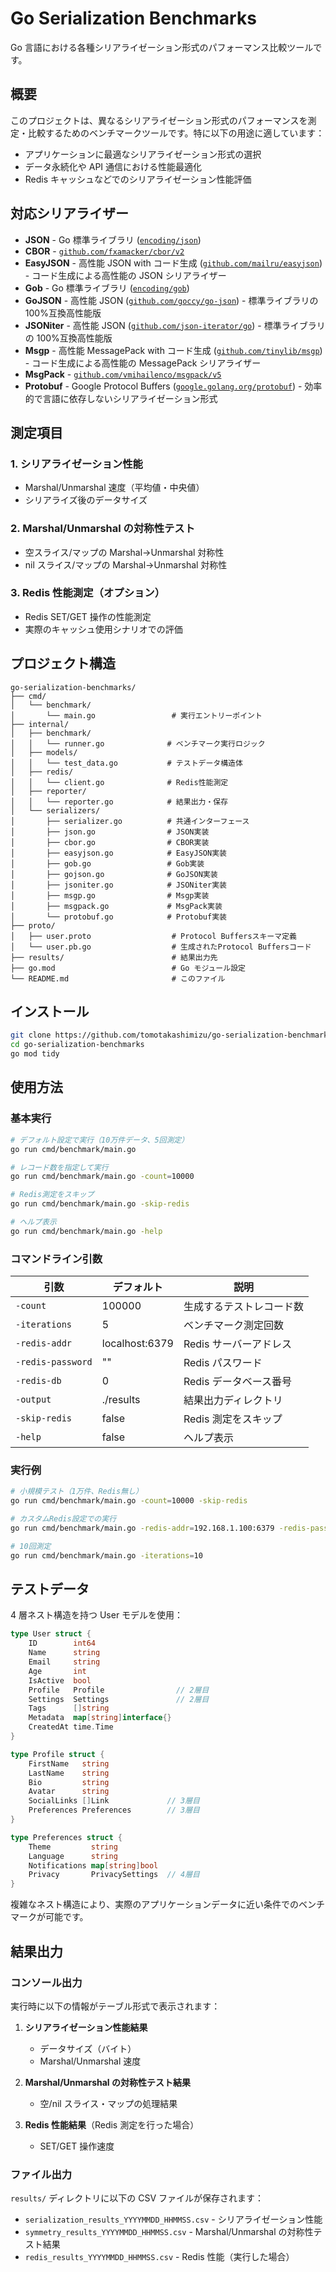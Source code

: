 # Go Serialization Benchmarks

Go 言語における各種シリアライゼーション形式のパフォーマンス比較ツールです。

## 概要

このプロジェクトは、異なるシリアライゼーション形式のパフォーマンスを測定・比較するためのベンチマークツールです。特に以下の用途に適しています：

- アプリケーションに最適なシリアライゼーション形式の選択
- データ永続化や API 通信における性能最適化
- Redis キャッシュなどでのシリアライゼーション性能評価

## 対応シリアライザー

- **JSON** - Go 標準ライブラリ ([`encoding/json`](https://pkg.go.dev/encoding/json))
- **CBOR** - [`github.com/fxamacker/cbor/v2`](https://github.com/fxamacker/cbor)
- **EasyJSON** - 高性能 JSON with コード生成 ([`github.com/mailru/easyjson`](https://github.com/mailru/easyjson)) - コード生成による高性能の JSON シリアライザー
- **Gob** - Go 標準ライブラリ ([`encoding/gob`](https://pkg.go.dev/encoding/gob))
- **GoJSON** - 高性能 JSON ([`github.com/goccy/go-json`](https://github.com/goccy/go-json)) - 標準ライブラリの 100%互換高性能版
- **JSONiter** - 高性能 JSON ([`github.com/json-iterator/go`](https://github.com/json-iterator/go)) - 標準ライブラリの 100%互換高性能版
- **Msgp** - 高性能 MessagePack with コード生成 ([`github.com/tinylib/msgp`](https://github.com/tinylib/msgp)) - コード生成による高性能の MessagePack シリアライザー
- **MsgPack** - [`github.com/vmihailenco/msgpack/v5`](https://github.com/vmihailenco/msgpack)
- **Protobuf** - Google Protocol Buffers ([`google.golang.org/protobuf`](https://pkg.go.dev/google.golang.org/protobuf#section-readme)) - 効率的で言語に依存しないシリアライゼーション形式

## 測定項目

### 1. シリアライゼーション性能

- Marshal/Unmarshal 速度（平均値・中央値）
- シリアライズ後のデータサイズ

### 2. Marshal/Unmarshal の対称性テスト

- 空スライス/マップの Marshal→Unmarshal 対称性
- nil スライス/マップの Marshal→Unmarshal 対称性

### 3. Redis 性能測定（オプション）

- Redis SET/GET 操作の性能測定
- 実際のキャッシュ使用シナリオでの評価

## プロジェクト構造

```
go-serialization-benchmarks/
├── cmd/
│   └── benchmark/
│       └── main.go                 # 実行エントリーポイント
├── internal/
│   ├── benchmark/
│   │   └── runner.go              # ベンチマーク実行ロジック
│   ├── models/
│   │   └── test_data.go           # テストデータ構造体
│   ├── redis/
│   │   └── client.go              # Redis性能測定
│   ├── reporter/
│   │   └── reporter.go            # 結果出力・保存
│   └── serializers/
│       ├── serializer.go          # 共通インターフェース
│       ├── json.go                # JSON実装
│       ├── cbor.go                # CBOR実装
│       ├── easyjson.go            # EasyJSON実装
│       ├── gob.go                 # Gob実装
│       ├── gojson.go              # GoJSON実装
│       ├── jsoniter.go            # JSONiter実装
│       ├── msgp.go                # Msgp実装
│       ├── msgpack.go             # MsgPack実装
│       └── protobuf.go            # Protobuf実装
├── proto/
│   ├── user.proto                  # Protocol Buffersスキーマ定義
│   └── user.pb.go                  # 生成されたProtocol Buffersコード
├── results/                        # 結果出力先
├── go.mod                          # Go モジュール設定
└── README.md                       # このファイル
```

## インストール

```bash
git clone https://github.com/tomotakashimizu/go-serialization-benchmarks.git
cd go-serialization-benchmarks
go mod tidy
```

## 使用方法

### 基本実行

```bash
# デフォルト設定で実行（10万件データ、5回測定）
go run cmd/benchmark/main.go

# レコード数を指定して実行
go run cmd/benchmark/main.go -count=10000

# Redis測定をスキップ
go run cmd/benchmark/main.go -skip-redis

# ヘルプ表示
go run cmd/benchmark/main.go -help
```

### コマンドライン引数

| 引数              | デフォルト     | 説明                     |
| ----------------- | -------------- | ------------------------ |
| `-count`          | 100000         | 生成するテストレコード数 |
| `-iterations`     | 5              | ベンチマーク測定回数     |
| `-redis-addr`     | localhost:6379 | Redis サーバーアドレス   |
| `-redis-password` | ""             | Redis パスワード         |
| `-redis-db`       | 0              | Redis データベース番号   |
| `-output`         | ./results      | 結果出力ディレクトリ     |
| `-skip-redis`     | false          | Redis 測定をスキップ     |
| `-help`           | false          | ヘルプ表示               |

### 実行例

```bash
# 小規模テスト（1万件、Redis無し）
go run cmd/benchmark/main.go -count=10000 -skip-redis

# カスタムRedis設定での実行
go run cmd/benchmark/main.go -redis-addr=192.168.1.100:6379 -redis-password=secret

# 10回測定
go run cmd/benchmark/main.go -iterations=10
```

## テストデータ

4 層ネスト構造を持つ User モデルを使用：

```go
type User struct {
    ID        int64
    Name      string
    Email     string
    Age       int
    IsActive  bool
    Profile   Profile                // 2層目
    Settings  Settings               // 2層目
    Tags      []string
    Metadata  map[string]interface{}
    CreatedAt time.Time
}

type Profile struct {
    FirstName   string
    LastName    string
    Bio         string
    Avatar      string
    SocialLinks []Link             // 3層目
    Preferences Preferences        // 3層目
}

type Preferences struct {
    Theme         string
    Language      string
    Notifications map[string]bool
    Privacy       PrivacySettings  // 4層目
}
```

複雑なネスト構造により、実際のアプリケーションデータに近い条件でのベンチマークが可能です。

## 結果出力

### コンソール出力

実行時に以下の情報がテーブル形式で表示されます：

1. **シリアライゼーション性能結果**

   - データサイズ（バイト）
   - Marshal/Unmarshal 速度

2. **Marshal/Unmarshal の対称性テスト結果**

   - 空/nil スライス・マップの処理結果

3. **Redis 性能結果**（Redis 測定を行った場合）
   - SET/GET 操作速度

### ファイル出力

`results/` ディレクトリに以下の CSV ファイルが保存されます：

- `serialization_results_YYYYMMDD_HHMMSS.csv` - シリアライゼーション性能
- `symmetry_results_YYYYMMDD_HHMMSS.csv` - Marshal/Unmarshal の対称性テスト結果
- `redis_results_YYYYMMDD_HHMMSS.csv` - Redis 性能（実行した場合）
